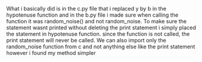 What i basically did is in the c.py file that i replaced y by b  in the hypotenuse function and in the b.py file i made sure when calling the function it was random_noise() and not random_noise. To make sure the statement wasnt printed without deleting the print statement i simply placed the statement in hypotenuse function. since the function is not called, the print statement will never be called. We can also import only the random_noise function from c and not anything else like the print statement however i found my method simpler
